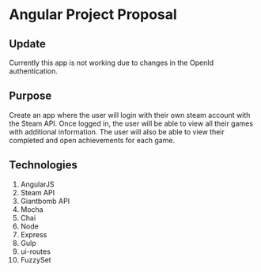 # Angular Project Proposal

## Update
Currently this app is not working due to changes in the OpenId authentication.

## Purpose
Create an app where the user will login with their own steam account with the Steam API.  Once logged in, the user will be able to view all their games with additional information.  The user will also be able to view their completed and open achievements for each game.   


## Technologies
1. AngularJS
1. Steam API
1. Giantbomb API
1. Mocha
1. Chai
1. Node
1. Express
1. Gulp
1. ui-routes
1. FuzzySet

